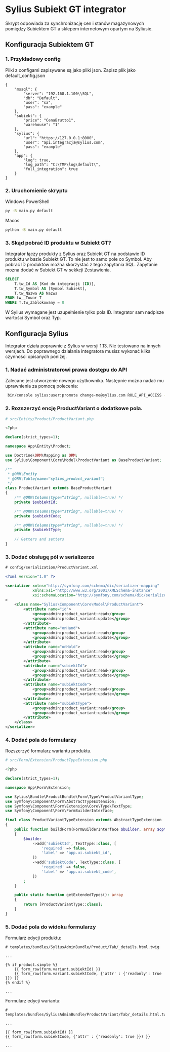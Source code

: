 # Sylius Subiekt GT integrator
Skrypt odpowiada za synchronizację cen i stanów magazynowych pomiędzy Subiektem GT a sklepem internetowym opartym na Syliusie.

## Konfiguracja Subiektem GT

### 1. Przykładowy config
Pliki z configami zapisywane są jako pliki json. Zapisz plik jako default_config.json
```
{
    "mssql": {
        "server": "192.168.1.100\\SQL",
        "db": "Default",
        "user": "sa",
        "pass": "example"
    },
    "subiekt": {
        "price": "CenaBrutto1",
        "warehouse": "1"
    },
    "sylius": {
        "url": "https://127.0.0.1:8000",
        "user": "api.integracja@sylius.com",
        "pass": "example"
    },
    "app": {
        "log": true,
        "log_path": "C:\TMP\log\default\",
        "full_integration": true
    }
}
```

### 2. Uruchomienie skryptu

Windows PowerShell
```bash
py -B main.py default
```

Macos
```bash
python -B main.py default
```

### 3. Skąd pobrać ID produktu w Subiekt GT?
Integrator łączy produkty z Sylius oraz Subiekt GT na podstawie ID produktu w bazie Subiekt GT. To nie jest to samo pole co Symbol. Aby pobrać ID produktów można skorzystać z tego zapytania SQL. Zapytanie można dodać w Subiekt GT w sekkcji Zestawienia.

```sql
SELECT
    T.tw_Id AS [Kod do integracji (ID)],
    T.tw_Symbol AS [Symbol Subiekt],
    T.tw_Nazwa AS Nazwa
FROM tw__Towar T
WHERE T.tw_Zablokowany = 0
```
W Sylius wymagane jest uzupełnienie tylko pola ID. Integrator sam nadpisze wartości Symbol oraz Typ.

## Konfiguracja Sylius

Integrator działa poprawnie z Sylius w wersji 1.13. Nie testowano na innych wersjach. Do poprawnego działania integratora musisz wykonać kilka czynności opisanych poniżej.

### 1. Nadać administratorowi prawa dostępu do API
Zalecane jest utworzenie nowego użytkownika. Następnie można nadać mu uprawnienia za pomocą polecenia:
```bash
 bin/console sylius:user:promote change-me@sylius.com ROLE_API_ACCESS --user-type=admin 
```

### 2. Rozszerzyć encję ProductVariant o dodatkowe pola.

```php
# src/Entity/Product/ProductVariant.php

<?php

declare(strict_types=1);

namespace App\Entity\Product;

use Doctrine\ORM\Mapping as ORM;
use Sylius\Component\Core\Model\ProductVariant as BaseProductVariant;

/**
 * @ORM\Entity
 * @ORM\Table(name="sylius_product_variant")
 */
class ProductVariant extends BaseProductVariant
{
    /** @ORM\Column(type="string", nullable=true) */
    private $subiektId;

    /** @ORM\Column(type="string", nullable=true) */
    private $subiektCode;

    /** @ORM\Column(type="string", nullable=true) */
    private $subiektType;
    
    // Getters and setters
}
```

### 3. Dodać obsługę pól w serializerze

```xml
# config/serialization/ProductVariant.xml

<?xml version="1.0" ?>

<serializer xmlns="http://symfony.com/schema/dic/serializer-mapping"
            xmlns:xsi="http://www.w3.org/2001/XMLSchema-instance"
            xsi:schemaLocation="http://symfony.com/schema/dic/serializer-mapping https://symfony.com/schema/dic/serializer-mapping/serializer-mapping-1.0.xsd"
>
    <class name="Sylius\Component\Core\Model\ProductVariant">
        <attribute name="id">
            <group>admin:product_variant:read</group>
            <group>admin:product_variant:update</group>
        </attribute>
        <attribute name="onHand">
            <group>admin:product_variant:read</group>
            <group>admin:product_variant:update</group>
        </attribute>
        <attribute name="onHold">
            <group>admin:product_variant:read</group>
            <group>admin:product_variant:update</group>
        </attribute>
        <attribute name="subiektId">
            <group>admin:product_variant:read</group>
            <group>admin:product_variant:update</group>
        </attribute>
        <attribute name="subiektCode">
            <group>admin:product_variant:read</group>
            <group>admin:product_variant:update</group>
        </attribute>
        <attribute name="subiektType">
            <group>admin:product_variant:read</group>
            <group>admin:product_variant:update</group>
        </attribute>
    </class>
</serializer>
```

### 4. Dodać pola do formularzy

Rozszerzyć formularz wariantu produktu.

```php
# src/Form/Extension/ProductTypeExtension.php

<?php

declare(strict_types=1);

namespace App\Form\Extension;

use Sylius\Bundle\ProductBundle\Form\Type\ProductVariantType;
use Symfony\Component\Form\AbstractTypeExtension;
use Symfony\Component\Form\Extension\Core\Type\TextType;
use Symfony\Component\Form\FormBuilderInterface;

final class ProductVariantTypeExtension extends AbstractTypeExtension
{
    public function buildForm(FormBuilderInterface $builder, array $options): void
    {
        $builder
            ->add('subiektId', TextType::class, [
                'required' => false,
                'label' => 'app.ui.subiekt_id',
            ])
            ->add('subiektCode', TextType::class, [
                'required' => false,
                'label' => 'app.ui.subiekt_code',
            ])
        ;
    }

    public static function getExtendedTypes(): array
    {
        return [ProductVariantType::class];
    }
}
```

### 5. Dodać pola do widoku formularzy

Formularz edycji produktu:
```twig
# templates/bundles/SyliusAdminBundle/Product/Tab/_details.html.twig

...

{% if product.simple %}
    {{ form_row(form.variant.subiektId) }}
    {{ form_row(form.variant.subiektCode, {'attr' : {'readonly': true }}) }}
{% endif %}

...
```

Formularz edycji wariantu:
```twig
# templates/bundles/SyliusAdminBundle/ProductVariant/Tab/_details.html.twig

...

{{ form_row(form.subiektId) }}
{{ form_row(form.subiektCode, {'attr' : {'readonly': true }}) }}

...
```

